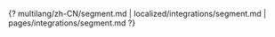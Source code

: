 {? multilang/zh-CN/segment.md | localized/integrations/segment.md | pages/integrations/segment.md ?}
